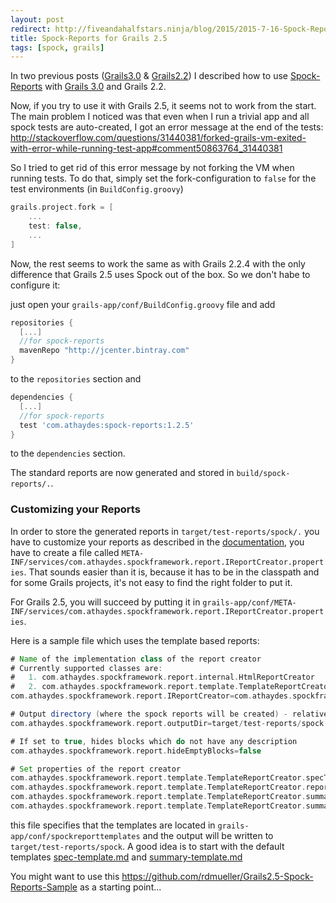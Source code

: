 ```yaml
---
layout: post
redirect: http://fiveandahalfstars.ninja/blog/2015/2015-7-16-Spock-Reports-with-Grails-2.5.html
title: Spock-Reports for Grails 2.5
tags: [spock, grails]
---
```


In two previous posts ([Grails3.0](https://rdmueller.github.io/Spock-Reports-with-Grails-3.0/) & [Grails2.2](https://rdmueller.github.io/Spock-Reports-with-Grails-2.2/)) I described how to use [Spock-Reports](https://github.com/renatoathaydes/spock-reports) with [Grails 3.0](http://www.grails.org) and Grails 2.2. 

Now, if you try to use it with Grails 2.5, it seems not to work from the start. The main problem I noticed was that even
when I run a trivial app and all spock tests are auto-created, I got an error message at the end of the tests: 
http://stackoverflow.com/questions/31440381/forked-grails-vm-exited-with-error-while-running-test-app#comment50863764_31440381

So I tried to get rid of this error message by not forking the VM when running tests. To do that, simply set the fork-configuration
to `false` for the test environments (in `BuildConfig.groovy`)

```groovy
grails.project.fork = [
    ...
    test: false,
    ...
]
```

Now, the rest seems to work the same as with Grails 2.2.4 with the only difference that Grails 2.5 uses Spock out of the box. 
So we don't habe to configure it:

just open your `grails-app/conf/BuildConfig.groovy` file and add

```groovy
repositories {
  [...]
  //for spock-reports
  mavenRepo "http://jcenter.bintray.com"
}
```

to the `repositories` section and

```groovy
dependencies {
  [...]
  //for spock-reports
  test 'com.athaydes:spock-reports:1.2.5'  
}
```

to the `dependencies` section.

The standard reports are now generated and stored in `build/spock-reports/.`.

### Customizing your Reports

In order to store the generated reports in `target/test-reports/spock/.` you have to customize your reports as described in the [documentation](https://github.com/renatoathaydes/spock-reports#customizing-the-reports), you have to create a file called `META-INF/services/com.athaydes.spockframework.report.IReportCreator.properties`. 
That sounds easier than it is, because it has to be in the classpath and for some Grails projects, it's not easy to find the right folder to put it.

For Grails 2.5, you will succeed by putting it in `grails-app/conf/META-INF/services/com.athaydes.spockframework.report.IReportCreator.properties`.

Here is a sample file which uses the template based reports:

```groovy
# Name of the implementation class of the report creator
# Currently supported classes are:
#   1. com.athaydes.spockframework.report.internal.HtmlReportCreator
#   2. com.athaydes.spockframework.report.template.TemplateReportCreator
com.athaydes.spockframework.report.IReportCreator=com.athaydes.spockframework.report.template.TemplateReportCreator

# Output directory (where the spock reports will be created) - relative to working directory
com.athaydes.spockframework.report.outputDir=target/test-reports/spock

# If set to true, hides blocks which do not have any description
com.athaydes.spockframework.report.hideEmptyBlocks=false

# Set properties of the report creator
com.athaydes.spockframework.report.template.TemplateReportCreator.specTemplateFile=/spockreporttemplate/spec-template.md
com.athaydes.spockframework.report.template.TemplateReportCreator.reportFileExtension=md
com.athaydes.spockframework.report.template.TemplateReportCreator.summaryTemplateFile=/spockreporttemplate/summary-template.md
com.athaydes.spockframework.report.template.TemplateReportCreator.summaryFileName=summary.md
```

this file specifies that the templates are located in `grails-app/conf/spockreporttemplates` and the output
will be written to `target/test-reports/spock`. A good idea is to start with the default templates [spec-template.md](https://github.com/renatoathaydes/spock-reports/blob/master/src/main/resources/templateReportCreator/spec-template.md) and [summary-template.md](https://github.com/renatoathaydes/spock-reports/blob/master/src/main/resources/templateReportCreator/summary-template.md)

You might want to use this https://github.com/rdmueller/Grails2.5-Spock-Reports-Sample as a starting point...

